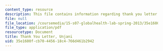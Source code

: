 ```yaml
---
content_type: resource
description: This file contains information regarding thank you letter.
file: null
file_location: /coursemedia/15-s07-globalhealth-lab-spring-2013/35e1600fcb70445618c4766d461b2942_MIT15_S07S13_thank_yo_unj.pdf
file_type: application/pdf
resourcetype: Document
title: Thank You Letter, Unjani
uid: 35e1600f-cb70-4456-18c4-766d461b2942
---
```

